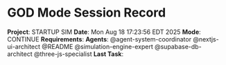 # GOD Mode Session Record
**Project**: STARTUP SIM
**Date**: Mon Aug 18 17:23:56 EDT 2025
**Mode**: CONTINUE
**Requirements**: 
**Agents**: @agent-system-coordinator @nextjs-ui-architect @README @simulation-engine-expert @supabase-db-architect @three-js-specialist 
**Last Task**: 
